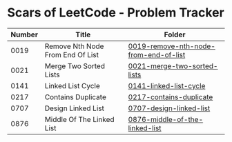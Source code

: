 # Scars of LeetCode - Problem Tracker

| Number | Title | Folder |
| ------ | ----- | ------ |
| 0019 | Remove Nth Node From End Of List | [0019-remove-nth-node-from-end-of-list](0019-remove-nth-node-from-end-of-list) |
| 0021 | Merge Two Sorted Lists | [0021-merge-two-sorted-lists](0021-merge-two-sorted-lists) |
| 0141 | Linked List Cycle | [0141-linked-list-cycle](0141-linked-list-cycle) |
| 0217 | Contains Duplicate | [0217-contains-duplicate](0217-contains-duplicate) |
| 0707 | Design Linked List | [0707-design-linked-list](0707-design-linked-list) |
| 0876 | Middle Of The Linked List | [0876-middle-of-the-linked-list](0876-middle-of-the-linked-list) |
